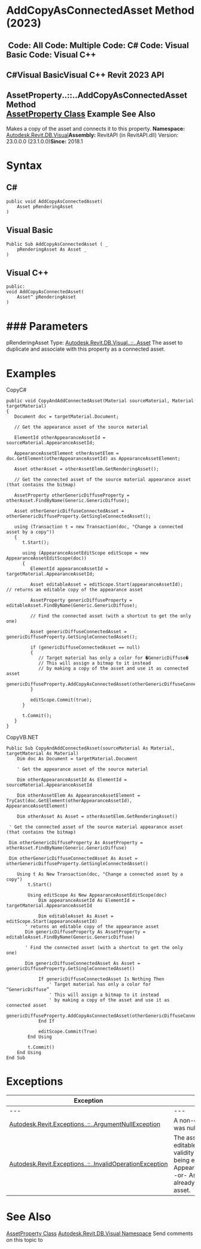 # AddCopyAsConnectedAsset Method (2023)

﻿
 Code: All Code: Multiple Code: C# Code: Visual Basic Code: Visual C++   
---  
C#Visual BasicVisual C++
Revit 2023 API  
---  
AssetProperty..::..AddCopyAsConnectedAsset Method   
[AssetProperty Class](7be89499-d011-ab43-4715-0ee6f9335970.md "AssetProperty Class") Example See Also  
---  
Makes a copy of the asset and connects it to this property. 
**Namespace:** [Autodesk.Revit.DB.Visual](f5a10581-6ac2-be19-0e32-f87d05bc8b83.md "Autodesk.Revit.DB.Visual Namespace")**Assembly:** RevitAPI (in RevitAPI.dll) Version: 23.0.0.0 (23.1.0.0)**Since:** 2018.1 
# Syntax
C#  
---  
```text
public void AddCopyAsConnectedAsset(
	Asset pRenderingAsset
)
```
  
Visual Basic  
---  
```text
Public Sub AddCopyAsConnectedAsset ( _
	pRenderingAsset As Asset _
)
```
  
Visual C++  
---  
```text
public:
void AddCopyAsConnectedAsset(
	Asset^ pRenderingAsset
)
```
  
# ### Parameters
pRenderingAsset
    Type: [Autodesk.Revit.DB.Visual..::..Asset](598e104b-b6ec-9ebe-7a93-ec96b8cbeba9.md "Asset Class") The asset to duplicate and associate with this property as a connected asset. 
# Examples
CopyC#
```text
public void CopyAndAddConnectedAsset(Material sourceMaterial, Material targetMaterial)
{
   Document doc = targetMaterial.Document;

   // Get the appearance asset of the source material

   ElementId otherAppearanceAssetId = sourceMaterial.AppearanceAssetId;

   AppearanceAssetElement otherAssetElem = doc.GetElement(otherAppearanceAssetId) as AppearanceAssetElement;

   Asset otherAsset = otherAssetElem.GetRenderingAsset();

   // Get the connected asset of the source material appearance asset (that contains the bitmap)

   AssetProperty otherGenericDiffuseProperty = otherAsset.FindByName(Generic.GenericDiffuse);

   Asset otherGenericDiffuseConnectedAsset = otherGenericDiffuseProperty.GetSingleConnectedAsset();

   using (Transaction t = new Transaction(doc, "Change a connected asset by a copy"))
   {
      t.Start();

      using (AppearanceAssetEditScope editScope = new AppearanceAssetEditScope(doc))
      {
         ElementId appearanceAssetId = targetMaterial.AppearanceAssetId;

         Asset editableAsset = editScope.Start(appearanceAssetId);   // returns an editable copy of the appearance asset                   

         AssetProperty genericDiffuseProperty = editableAsset.FindByName(Generic.GenericDiffuse);

         // Find the connected asset (with a shortcut to get the only one)

         Asset genericDiffuseConnectedAsset = genericDiffuseProperty.GetSingleConnectedAsset();

         if (genericDiffuseConnectedAsset == null)
         {
            // Target material has only a color for �GenericDiffuse�
            // This will assign a bitmap to it instead
            // by making a copy of the asset and use it as connected asset
            genericDiffuseProperty.AddCopyAsConnectedAsset(otherGenericDiffuseConnectedAsset);
         }       

         editScope.Commit(true);
      }

      t.Commit();
   }
}
```

CopyVB.NET
```text
Public Sub CopyAndAddConnectedAsset(sourceMaterial As Material, targetMaterial As Material)
    Dim doc As Document = targetMaterial.Document

    ' Get the appearance asset of the source material

    Dim otherAppearanceAssetId As ElementId = sourceMaterial.AppearanceAssetId

    Dim otherAssetElem As AppearanceAssetElement = TryCast(doc.GetElement(otherAppearanceAssetId), AppearanceAssetElement)

    Dim otherAsset As Asset = otherAssetElem.GetRenderingAsset()

 ' Get the connected asset of the source material appearance asset (that contains the bitmap)

 Dim otherGenericDiffuseProperty As AssetProperty = otherAsset.FindByName(Generic.GenericDiffuse)

 Dim otherGenericDiffuseConnectedAsset As Asset = otherGenericDiffuseProperty.GetSingleConnectedAsset()

    Using t As New Transaction(doc, "Change a connected asset by a copy")
        t.Start()

        Using editScope As New AppearanceAssetEditScope(doc)
            Dim appearanceAssetId As ElementId = targetMaterial.AppearanceAssetId

            Dim editableAsset As Asset = editScope.Start(appearanceAssetId)
       ' returns an editable copy of the appearance asset                   
       Dim genericDiffuseProperty As AssetProperty = editableAsset.FindByName(Generic.GenericDiffuse)

       ' Find the connected asset (with a shortcut to get the only one)

       Dim genericDiffuseConnectedAsset As Asset = genericDiffuseProperty.GetSingleConnectedAsset()

            If genericDiffuseConnectedAsset Is Nothing Then
                ' Target material has only a color for “GenericDiffuse”
                ' This will assign a bitmap to it instead
                ' by making a copy of the asset and use it as connected asset
                genericDiffuseProperty.AddCopyAsConnectedAsset(otherGenericDiffuseConnectedAsset)
            End If

            editScope.Commit(True)
        End Using

        t.Commit()
    End Using
End Sub
```

# Exceptions
| Exception | Condition |
| --- | --- |
| --- | --- |
| [Autodesk.Revit.Exceptions..::..ArgumentNullException](631e1424-60f4-929b-4e52-dda9dcd26316.md "ArgumentNullException Class") | A non-optional argument was null |
| [Autodesk.Revit.Exceptions..::..InvalidOperationException](9e715f03-3884-e539-4dd6-8d7545733adc.md "InvalidOperationException Class") | The asset property is not editable. -or- Cannot check validity for a property not being edited in AppearanceAssetEditScope. -or- Asset property is already connected to one asset. |

# See Also
[AssetProperty Class](7be89499-d011-ab43-4715-0ee6f9335970.md "AssetProperty Class")
[Autodesk.Revit.DB.Visual Namespace](f5a10581-6ac2-be19-0e32-f87d05bc8b83.md "Autodesk.Revit.DB.Visual Namespace")
Send comments on this topic to 